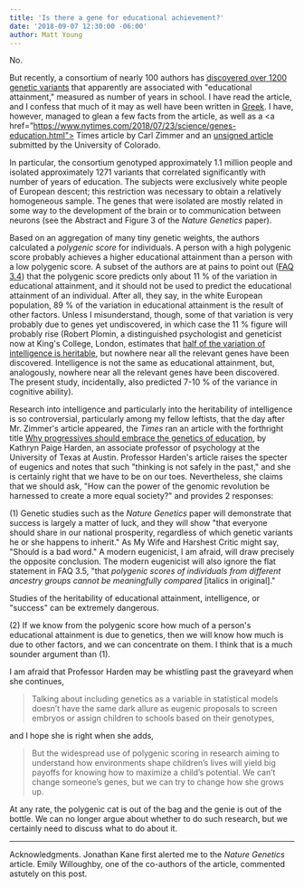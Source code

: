 ```yaml
---
title: 'Is there a gene for educational achievement?'
date: '2018-09-07 12:30:00 -06:00'
author: Matt Young
---
```

No.

But recently, a consortium of nearly 100 authors has <a href="https://www.nature.com/articles/s41588-018-0147-3">discovered over 1200 genetic variants</a> that apparently are associated with "educational attainment," measured as number of years in school. I have read the article, and I confess that much of it may as well have been written in <a href="https://en.wikipedia.org/wiki/Greek_to_me">Greek</a>. I have, however, managed to glean a few facts from the article, as well as a <a href=”https://www.nytimes.com/2018/07/23/science/genes-education.html"> Times article</a> by Carl Zimmer and an <a href="https://www.sciencedaily.com/releases/2018/07/180723142848.htm">unsigned article</a> submitted by the University of Colorado.

In particular, the consortium genotyped approximately 1.1 million people and isolated approximately 1271 variants that correlated significantly with number of years of education. The subjects were exclusively white people of European descent; this restriction was necessary to obtain a relatively homogeneous sample. The genes that were isolated are mostly related in some way to the development of the brain or to communication between neurons (see the Abstract and Figure 3 of the <i>Nature Genetics</i> paper). 

Based on an aggregation of many tiny genetic weights, the authors calculated a <i>polygenic score</i> for individuals. A person with a high polygenic score probably achieves a higher educational attainment than a person with a low polygenic score. A subset of the authors are at pains to point out (<a href="https://www.thessgac.org/faqs">FAQ 3.4</a>) that the polygenic score predicts only about 11&nbsp;% of the variation in educational attainment, and it should not be used to predict the educational attainment of an individual. After all, they say, in the white European population, 89&nbsp;% of the variation in educational attainment is the result of other factors. Unless I misunderstand, though, some of that variation is very probably due to genes yet undiscovered, in which case the 11&nbsp;% figure will probably rise (Robert Plomin, a distinguished psychologist and geneticist now at King's College, London, estimates that <a href="https://www.scientificamerican.com/article/is-intelligence-hereditary/">half of the variation of intelligence is heritable</a>, but nowhere near all the relevant genes have been discovered. Intelligence is not the same as educational attainment, but, analogously, nowhere near all the relevant genes have been discovered. The present study, incidentally, also predicted 7-10&nbsp;% of the variance in cognitive ability). 

Research into intelligence and particularly into the heritability of intelligence is so controversial, particularly among my fellow leftists, that the day after Mr. Zimmer's article appeared, the <i>Times</i> ran an article with the forthright title <a href="https://www.nytimes.com/2018/07/24/opinion/dna-nature-genetics-education.html">Why progressives should embrace the genetics of education</a>, by Kathryn Paige Harden, an associate professor of psychology at the University of Texas at Austin.
Professor Harden's article raises the specter of eugenics and notes that such "thinking is not safely in the past," and she is certainly right that we have to be on our toes. Nevertheless, she claims that we should ask, "How can the power of the genomic revolution be harnessed to create a more equal society?" and provides 2 responses: 

(1) Genetic studies such as the <i>Nature Genetics</i> paper will demonstrate that success is largely a matter of luck, and they will show "that everyone should share in our national prosperity, regardless of which genetic variants he or she happens to inherit." As My Wife and Harshest Critic might say, "Should is a bad word." A modern eugenicist, I am afraid, will draw precisely the opposite conclusion. The modern eugenicist will also ignore the flat statement in FAQ 3.5, "that <i>polygenic scores of individuals from different ancestry groups cannot be meaningfully compared</i> [italics in original]."

Studies of the heritability of educational attainment, intelligence, or "success" can be extremely dangerous.

(2) If we know from the polygenic score how much of a person's educational attainment is due to genetics, then we will know how much is due to other factors, and we can concentrate on them. I think that is a much sounder argument than (1).

I am afraid that Professor Harden may be whistling past the graveyard when she continues, 
<blockquote>Talking about including genetics as a variable in statistical models doesn’t have the same dark allure as eugenic proposals to screen embryos or assign children to schools based on their genotypes,</blockquote> 

and I hope she is right when she adds,

<blockquote>But the widespread use of polygenic scoring in research aiming to understand how environments shape children’s lives will yield big payoffs for knowing how to maximize a child’s potential. We can’t change someone’s genes, but we can try to change how she grows up.</blockquote>

At any rate, the polygenic cat is out of the bag and the genie is out of the bottle. We can no longer argue about whether to do such research, but we certainly need to discuss what to do about it.

-----
Acknowledgments. Jonathan Kane first alerted me to the <i>Nature Genetics</i> article. Emily Willoughby, one of the co-authors of the article, commented astutely on this post. 
